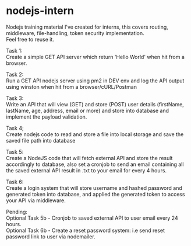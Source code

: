 ﻿# nodejs-intern

Nodejs training material I've created for interns, this covers routing, middleware, file-handling, token security implementation. <br>Feel free to reuse it.

Task 1: <br>Create a simple GET API server which return 'Hello World' when hit from a browser. <br>

Task 2: <br>Run a GET API nodejs server using pm2 in DEV env and log the API output using winston when hit from a browser/cURL/Postman <br>

Task 3: <br>Write an API that will view (GET) and store (POST) user details (firstName, lastName, age, address, email or more) and store into database and implement the payload validation. <br>

Task 4; <br>Create nodejs code to read and store a file into local storage and save the saved file path into database

Task 5: <br>Create a NodeJS code that will fetch external API and store the result accordingly to database, also set a cronjob to send an email containing all the saved external API result in .txt to your email for every 4 hours. <br>

Task 6: <br>Create a login system that will store username and hashed password and generated token into database, and applied the generated token to access your API via middleware. <br>

Pending: <br>
Optional Task 5b - Cronjob to saved external API to user email every 24 hours. <br>
Optional Task 6b - Create a reset password system: i.e send reset password link to user via nodemailer.
